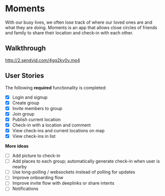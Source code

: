 # Moments

With our busy lives, we often lose track of where our loved ones are and what they are doing.
Moments is an app that allows close circles of friends and family to share their location and
check-in with each other.

## Walkthrough
http://2.sendvid.com/4gq2ky0v.mp4

## User Stories

The following **required** functionality is completed:

* [x] Login and signup
* [x] Create group
* [x] Invite members to group
* [x] Join group
* [x] Publish current location
* [x] Check-in with a location and comment
* [x] View check-ins and current locations on map
* [x] View check-ins in list

**More ideas**
* [ ] Add picture to check-in
* [ ] Add places to each group; automatically generate check-in when user is nearby
* [ ] Use long-polling / websockets instead of polling for updates
* [ ] Improve onboarding flow
* [ ] Improve invite flow with deeplinks or share intents
* [ ] Notifications
